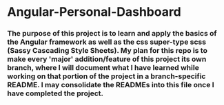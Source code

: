 # Angular-Personal-Dashboard

### The purpose of this project is to learn and apply the basics of the Angular framework as well as the css super-type scss (Sassy Cascading Style Sheets). My plan for this repo is to make every 'major' addition/feature of this project its own branch, where I will document what I have learned while working on that portion of the project in a branch-specific README. I may consolidate the READMEs into this file once I have completed the project.
